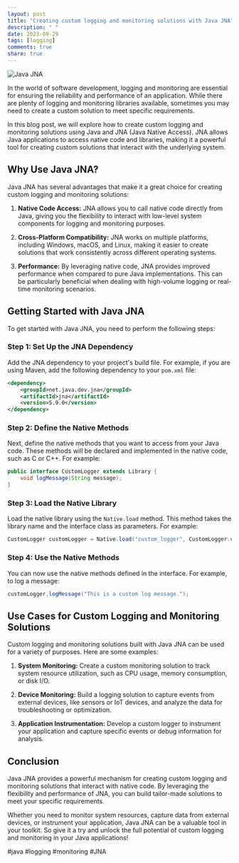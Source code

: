 ```yaml
---
layout: post
title: "Creating custom logging and monitoring solutions with Java JNA"
description: " "
date: 2023-09-29
tags: [logging]
comments: true
share: true
---
```


![Java JNA](https://example.com/images/jna-logo.png)

In the world of software development, logging and monitoring are essential for ensuring the reliability and performance of an application. While there are plenty of logging and monitoring libraries available, sometimes you may need to create a custom solution to meet specific requirements.

In this blog post, we will explore how to create custom logging and monitoring solutions using Java and JNA (Java Native Access). JNA allows Java applications to access native code and libraries, making it a powerful tool for creating custom solutions that interact with the underlying system.

## Why Use Java JNA?

Java JNA has several advantages that make it a great choice for creating custom logging and monitoring solutions:

1. **Native Code Access:** JNA allows you to call native code directly from Java, giving you the flexibility to interact with low-level system components for logging and monitoring purposes.

2. **Cross-Platform Compatibility:** JNA works on multiple platforms, including Windows, macOS, and Linux, making it easier to create solutions that work consistently across different operating systems.

3. **Performance:** By leveraging native code, JNA provides improved performance when compared to pure Java implementations. This can be particularly beneficial when dealing with high-volume logging or real-time monitoring scenarios.

## Getting Started with Java JNA

To get started with Java JNA, you need to perform the following steps:

### Step 1: Set Up the JNA Dependency

Add the JNA dependency to your project's build file. For example, if you are using Maven, add the following dependency to your `pom.xml` file:

```xml
<dependency>
    <groupId>net.java.dev.jna</groupId>
    <artifactId>jna</artifactId>
    <version>5.9.0</version>
</dependency>
```

### Step 2: Define the Native Methods

Next, define the native methods that you want to access from your Java code. These methods will be declared and implemented in the native code, such as C or C++. For example:

```java
public interface CustomLogger extends Library {
    void logMessage(String message);
}
```

### Step 3: Load the Native Library

Load the native library using the `Native.load` method. This method takes the library name and the interface class as parameters. For example:

```java
CustomLogger customLogger = Native.load("custom_logger", CustomLogger.class);
```

### Step 4: Use the Native Methods

You can now use the native methods defined in the interface. For example, to log a message:

```java
customLogger.logMessage("This is a custom log message.");
```

## Use Cases for Custom Logging and Monitoring Solutions

Custom logging and monitoring solutions built with Java JNA can be used for a variety of purposes. Here are some examples:

1. **System Monitoring:** Create a custom monitoring solution to track system resource utilization, such as CPU usage, memory consumption, or disk I/O.

2. **Device Monitoring:** Build a logging solution to capture events from external devices, like sensors or IoT devices, and analyze the data for troubleshooting or optimization.

3. **Application Instrumentation:** Develop a custom logger to instrument your application and capture specific events or debug information for analysis.

## Conclusion

Java JNA provides a powerful mechanism for creating custom logging and monitoring solutions that interact with native code. By leveraging the flexibility and performance of JNA, you can build tailor-made solutions to meet your specific requirements.

Whether you need to monitor system resources, capture data from external devices, or instrument your application, Java JNA can be a valuable tool in your toolkit. So give it a try and unlock the full potential of custom logging and monitoring in your Java applications!

\#java #logging #monitoring #JNA